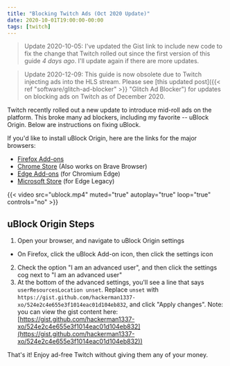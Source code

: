 ```yaml
---
title: "Blocking Twitch Ads (Oct 2020 Update)"
date: 2020-10-01T19:00:00-00:00
tags: [twitch]
---
```


> Update 2020-10-05: I've updated the Gist link to include new code to fix the change that Twitch rolled out since the first version of this guide *4 days ago*. I'll update again if there are more updates.

> Update 2020-12-09: This guide is now obsolete due to Twitch injecting ads into the HLS stream. Please see [this updated post]({{< ref "software/glitch-ad-blocker" >}} "Glitch Ad Blocker") for updates on blocking ads on Twitch as of December 2020.

Twitch recently rolled out a new update to introduce mid-roll ads on the platform. This broke many ad blockers, including my favorite -- uBlock Origin. Below are instructions on fixing uBlock.

If you'd like to install uBlock Origin, here are the links for the major browsers:

- [Firefox Add-ons](https://addons.mozilla.org/en-US/firefox/addon/ublock-origin/)
- [Chrome Store](https://chrome.google.com/webstore/detail/ublock-origin/cjpalhdlnbpafiamejdnhcphjbkeiagm?hl=en) (Also works on Brave Browser)
- [Edge Add-ons](https://microsoftedge.microsoft.com/addons/detail/ublock-origin/odfafepnkmbhccpbejgmiehpchacaeak) (for Chromium Edge)
- [Microsoft Store](https://www.microsoft.com/en-us/p/ublock-origin/9nblggh444l4) (for Edge Legacy)

{{< video src="ublock.mp4" muted="true" autoplay="true" loop="true" controls="no" >}}

## uBlock Origin Steps

1. Open your browser, and navigate to uBlock Origin settings
- On Firefox, click the uBlock Add-on icon, then click the settings icon
2. Check the option "I am an advanced user", and then click the settings cog next to "I am an advanced user"
3. At the bottom of the advanced settings, you'll see a line that says `userResourcesLocation unset`. Replace `unset` with `https://gist.github.com/hackerman1337-xo/524e2c4e655e3f1014eac01d104eb832`, and click "Apply changes". Note: you can view the gist content here: [https://gist.github.com/hackerman1337-xo/524e2c4e655e3f1014eac01d104eb832](https://gist.github.com/hackerman1337-xo/524e2c4e655e3f1014eac01d104eb832))

That's it! Enjoy ad-free Twitch without giving them any of your money.